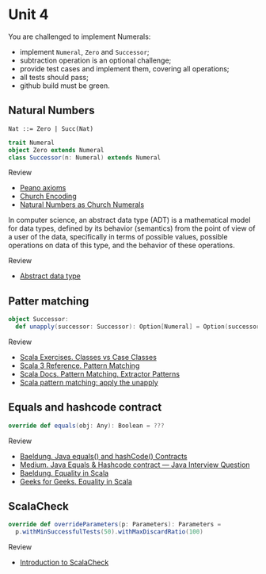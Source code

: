 # Unit 4

You are challenged to implement Numerals:
* implement `Numeral`, `Zero` and `Successor`;
* subtraction operation is an optional challenge;
* provide test cases and implement them, covering all operations;
* all tests should pass;
* github build must be green.

## Natural Numbers

```
Nat ::= Zero | Succ(Nat)
```

```scala 3
trait Numeral
object Zero extends Numeral
class Successor(n: Numeral) extends Numeral
```

Review
* [Peano axioms](https://en.wikipedia.org/wiki/Peano_axioms)
* [Church Encoding](https://en.wikipedia.org/wiki/Church_encoding)
* [Natural Numbers as Church Numerals](https://www.cs.unc.edu/~stotts/723/Lambda/church.html)

In computer science, an abstract data type (ADT) is a mathematical model for data types, defined by its behavior (semantics)
from the point of view of a user of the data, specifically in terms of possible values, possible operations on data of this type,
and the behavior of these operations.

Review
* [Abstract data type](https://en.wikipedia.org/wiki/Abstract_data_type)

## Patter matching

```scala 3
object Successor:
  def unapply(successor: Successor): Option[Numeral] = Option(successor.predecessor)
```

Review
* [Scala Exercises. Classes vs Case Classes](https://www.scala-exercises.org/scala_tutorial/classes_vs_case_classes)
* [Scala 3 Reference. Pattern Matching](https://docs.scala-lang.org/scala3/reference/changed-features/pattern-matching.html)
* [Scala Docs. Pattern Matching. Extractor Patterns](https://www.scala-lang.org/files/archive/spec/2.13/08-pattern-matching.html#extractor-patterns)
* [Scala pattern matching: apply the unapply](https://medium.com/wix-engineering/scala-pattern-matching-apply-the-unapply-7237f8c30b41)

## Equals and hashcode contract

```scala 3
override def equals(obj: Any): Boolean = ???
```

Review
* [Baeldung. Java equals() and hashCode() Contracts](https://www.baeldung.com/java-equals-hashcode-contracts)
* [Medium. Java Equals & Hashcode contract — Java Interview Question](https://medium.com/@ghoshsiddharth25/java-equals-and-hashcode-contract-656d481f86da)
* [Baeldung. Equality in Scala](https://www.baeldung.com/scala/equality-in-scala)
* [Geeks for Geeks. Equality in Scala](https://www.geeksforgeeks.org/object-equality-in-scala/)

## ScalaCheck

```scala 3
override def overrideParameters(p: Parameters): Parameters =
  p.withMinSuccessfulTests(50).withMaxDiscardRatio(100)
```

Review
* [Introduction to ScalaCheck](https://www.baeldung.com/scala/scalacheck)

